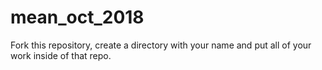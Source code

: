 # mean_oct_2018

Fork this repository, create a directory with your name and put all of your work
inside of that repo. 
